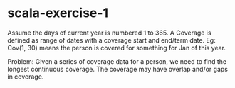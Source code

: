 # scala-exercise-1

Assume the days of current year is numbered 1 to 365.
A Coverage is defined as range of dates with a coverage start and end/term date. Eg: Cov(1, 30) means the person is
covered for something for Jan of this year.

Problem: Given a series of coverage data for a person, we need to find the
longest continuous coverage. The coverage may have overlap and/or gaps in coverage.
